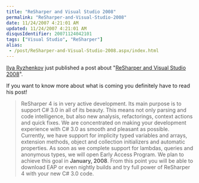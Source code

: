```yaml
---
title: "ReSharper and Visual Studio 2008"
permalink: "ReSharper-and-Visual-Studio-2008"
date: 11/24/2007 4:21:01 AM
updated: 11/24/2007 4:21:01 AM
disqusIdentifier: 20071124042101
tags: ["Visual Studio", "ReSharper"]
alias:
 - /post/ReSharper-and-Visual-Studio-2008.aspx/index.html
---
```

[Ilya Ryzhenkov](http://www.blogger.com/profile/14966746474791511643) just published a post about "[ReSharper and Visual Studio 2008](http://resharper.blogspot.com/2007/11/resharper-and-visual-studio-2008.html)".

If you want to know more about what is coming you definitely have to read his post!
<!-- more -->

> ReSharper 4 is in very active development. Its main purpose is to support C# 3.0 in all of its beauty. This means not only parsing and code intelligence, but also new analysis, refactorings, context actions and quick fixes. We are concentrated on making your development experience with C# 3.0 as smooth and pleasant as possible.
> Currently, we have support for implicity typed variables and arrays, extension methods, object and collection initializers and automatic properties. As soon as we complete support for lambdas, queries and anonymous types, we will open Early Access Program. We plan to achieve this goal in **January, 2008**.
> From this point you will be able to download EAP or even nightly builds and try full power of ReSharper 4 with your new C# 3.0 code.
